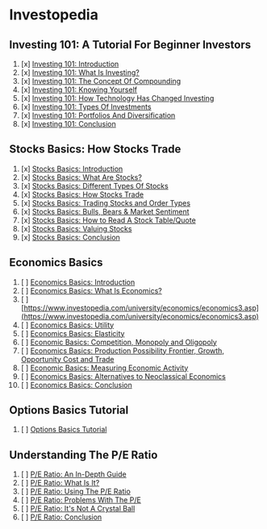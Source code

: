 # Investopedia

## Investing 101: A Tutorial For Beginner Investors

1. [x] [Investing 101: Introduction](https://www.investopedia.com/university/beginner/)
1. [x] [Investing 101: What Is Investing?](https://www.investopedia.com/university/beginner/beginner1.asp)
1. [x] [Investing 101: The Concept Of Compounding](https://www.investopedia.com/university/beginner/beginner2.asp)
1. [x] [Investing 101: Knowing Yourself](https://www.investopedia.com/university/beginner/beginner3.asp)
1. [x] [Investing 101: How Technology Has Changed Investing](https://www.investopedia.com/university/beginner/how-technology-has-changed-investing.asp)
1. [x] [Investing 101: Types Of Investments](https://www.investopedia.com/university/beginner/beginner5.asp)
1. [x] [Investing 101: Portfolios And Diversification](https://www.investopedia.com/university/beginner/beginner6.asp)
1. [x] [Investing 101: Conclusion](https://www.investopedia.com/university/beginner/beginner7.asp)

## Stocks Basics: How Stocks Trade

1. [x] [Stocks Basics: Introduction](https://www.investopedia.com/university/stocks/)
1. [x] [Stocks Basics: What Are Stocks?](https://www.investopedia.com/university/stocks/stocks1.asp)
1. [x] [Stocks Basics: Different Types Of Stocks](https://www.investopedia.com/university/stocks/stocks2.asp)
1. [x] [Stocks Basics: How Stocks Trade](https://www.udacity.com/course/ios-networking-with-swift--ud421)
1. [x] [Stocks Basics: Trading Stocks and Order Types](https://www.investopedia.com/university/stocks/stocks4.asp)
1. [x] [Stocks Basics: Bulls, Bears & Market Sentiment](https://www.investopedia.com/university/stocks/stocks5.asp)
1. [x] [Stocks Basics: How to Read A Stock Table/Quote](https://www.investopedia.com/university/stocks/stocks6.asp)
1. [x] [Stocks Basics: Valuing Stocks](https://www.investopedia.com/university/stocks/stocks7.asp)
1. [x] [Stocks Basics: Conclusion](https://www.investopedia.com/university/stocks/stocks8.asp)

## Economics Basics

1. [ ] [Economics Basics: Introduction](https://www.investopedia.com/university/economics/)
1. [ ] [Economics Basics: What Is Economics?](https://www.investopedia.com/university/economics/economics1.asp)
1. [ ] [https://www.investopedia.com/university/economics/economics3.asp](https://www.investopedia.com/university/economics/economics3.asp)
1. [ ] [Economics Basics: Utility](https://www.investopedia.com/university/economics/economics5.asp)
1. [ ] [Economics Basics: Elasticity](https://www.investopedia.com/university/economics/economics4.asp)
1. [ ] [Economic Basics: Competition, Monopoly and Oligopoly](https://www.investopedia.com/university/economics/competition.asp)
1. [ ] [Economics Basics: Production Possibility Frontier, Growth, Opportunity Cost and Trade](https://www.investopedia.com/university/economics/economics2.asp)
1. [ ] [Economic Basics: Measuring Economic Activity](https://www.investopedia.com/university/economics/economic-basics-measuring-economic-activity.asp)
1. [ ] [Economics Basics: Alternatives to Neoclassical Economics](https://www.investopedia.com/university/economics/economics-basics-alternatives-neoclassical-economics.asp)
1. [ ] [Economics Basics: Conclusion](https://www.investopedia.com/university/economics/economics7.asp)

## Options Basics Tutorial

1. [ ] [Options Basics Tutorial](https://www.investopedia.com/options-basics-tutorial-4583012)

## Understanding The P/E Ratio

1. [ ] [P/E Ratio: An In-Depth Guide](https://www.investopedia.com/university/peratio/)
1. [ ] [P/E Ratio: What Is It?](https://www.investopedia.com/university/peratio/peratio1.asp)
1. [ ] [P/E Ratio: Using The P/E Ratio](https://www.investopedia.com/university/peratio/peratio2.asp)
1. [ ] [P/E Ratio: Problems With The P/E](https://www.investopedia.com/university/peratio/peratio3.asp)
1. [ ] [P/E Ratio: It's Not A Crystal Ball](https://www.investopedia.com/university/peratio/peratio4.asp)
1. [ ] [P/E Ratio: Conclusion](https://www.investopedia.com/university/peratio/peratio5.asp)
